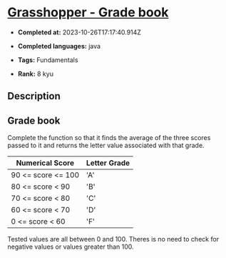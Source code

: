 # [Grasshopper - Grade book](https://www.codewars.com/kata/55cbd4ba903825f7970000f5)

- **Completed at:** 2023-10-26T17:17:40.914Z

- **Completed languages:** java

- **Tags:** Fundamentals

- **Rank:** 8 kyu

## Description

## Grade book

Complete the function so that it finds the average of the three scores passed to it and returns the letter value associated with that grade.

Numerical Score    | Letter Grade
---                | ---
90 <= score <= 100 | 'A'
80 <= score < 90   | 'B'
70 <= score < 80   | 'C'
60 <= score < 70   | 'D'
 0 <= score < 60   | 'F'

Tested values are all between 0 and 100. Theres is no need to check for negative values or values greater than 100.
